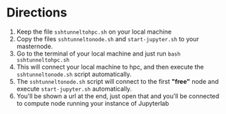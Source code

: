 # Directions
1. Keep the file `sshtunneltohpc.sh` on your local machine
2. Copy the files `sshtunneltonode.sh` and `start-jupyter.sh` to your masternode.
3. Go to the terminal of your local machine and just run ```bash sshtunneltohpc.sh```
4. This will connect your local machine to hpc, and then execute the `sshtunneltonode.sh` script automatically.
5. The `sshtunneltonode.sh` script will connect to the first **"free"** node and execute `start-jupyter.sh` automatically.
6. You'll be shown a url at the end, just open that and you'll be connected to compute node running your instance of Jupyterlab

